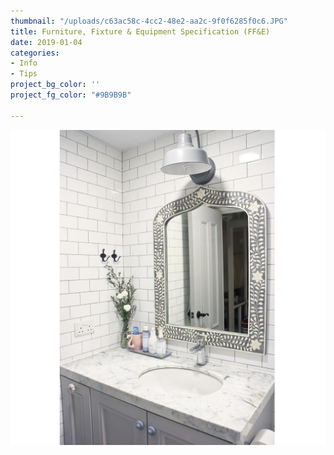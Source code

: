 ```yaml
---
thumbnail: "/uploads/c63ac58c-4cc2-48e2-aa2c-9f0f6285f0c6.JPG"
title: Furniture, Fixture & Equipment Specification (FF&E)
date: 2019-01-04
categories:
- Info
- Tips
project_bg_color: ''
project_fg_color: "#9B9B9B"

---
```

![](/uploads/b9113285-6d70-4e72-85ca-4bdd80b5ccb1.JPG)